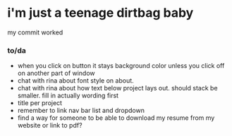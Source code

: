 <h1>i'm just a teenage dirtbag baby</h1>

<p>my commit worked</p>

<h3>to/da</h3>
<ul>
  <li>when you click on button it stays background color unless you click off on another part of window</li>
  <li>chat with rina about font style on about.</li>
  <li>chat with rina about how text below project lays out. should stack be smaller. fill in actually wording first</li>
  <li>title per project</li>
  <li>remember to link nav bar list and dropdown</li>
  <li>find a way for someone to be able to download my resume from my website or link to pdf?</li>
</ul>